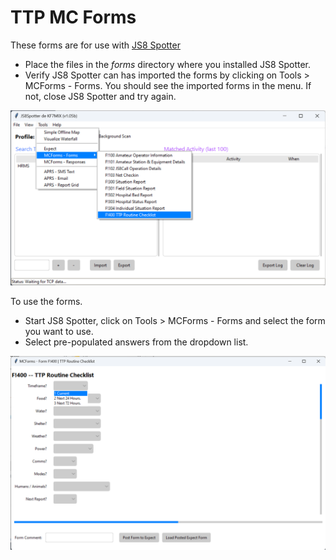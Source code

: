 # TTP MC Forms

These forms are for use with [JS8 Spotter](https://kf7mix.com/js8spotter.html)

- Place the files in the _forms_ directory where you installed JS8 Spotter.
- Verify JS8 Spotter can has imported the forms by clicking on Tools > MCForms - Forms. You should see the imported forms in the menu. If not, close JS8 Spotter and try again.

![JS8 MCForm list menu image](../assets/images/js8spotter_mcform_list2.png)

To use the forms.

- Start JS8 Spotter, click on Tools > MCForms - Forms and select the form you want to use. 
- Select pre-populated answers from the dropdown list. 

![JS8 MCF400 image](../assets/images/MCF400.png)
